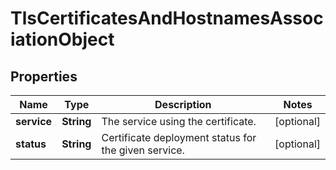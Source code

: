 

# TlsCertificatesAndHostnamesAssociationObject


## Properties

| Name | Type | Description | Notes |
|------------ | ------------- | ------------- | -------------|
|**service** | **String** | The service using the certificate. |  [optional] |
|**status** | **String** | Certificate deployment status for the given service. |  [optional] |



